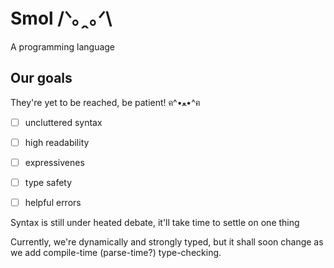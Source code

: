 # Smol /ᐠ｡ꞈ｡ᐟ\\
A programming language

## Our goals
They're yet to be reached, be patient! ฅ^•ﻌ•^ฅ
- [ ] uncluttered syntax
- [ ] high readability
- [ ] expressivenes
- [ ] type safety
- [ ] helpful errors
  

Syntax is still under heated debate, it'll take time to settle on one thing

Currently, we're dynamically and strongly typed, but it shall soon change as we add compile-time (parse-time?) type-checking.
